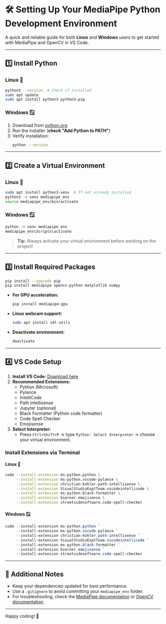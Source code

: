# 🛠️ Setting Up Your MediaPipe Python Development Environment

A quick and reliable guide for both **Linux** and **Windows** users to get started with MediaPipe and OpenCV in VS Code.

---

## 1️⃣ Install Python

### Linux 🐧
```bash
python3 --version  # Check if installed
sudo apt update
sudo apt install python3 python3-pip
```

### Windows 🪟
1. Download from [python.org](https://www.python.org/downloads/)
2. Run the installer (**check "Add Python to PATH"**)
3. Verify installation:
   ```cmd
   python --version
   ```

---

## 2️⃣ Create a Virtual Environment

### Linux 🐧
```bash
sudo apt install python3-venv  # If not already installed
python3 -m venv mediapipe_env
source mediapipe_env/bin/activate
```

### Windows 🪟
```cmd
python -m venv mediapipe_env
mediapipe_env\Scripts\activate
```

> **Tip:** Always activate your virtual environment before working on the project!

---

## 3️⃣ Install Required Packages

```bash
pip install --upgrade pip
pip install mediapipe opencv-python matplotlib numpy
```

- **For GPU acceleration:**
  ```bash
  pip install mediapipe-gpu
  ```
- **Linux webcam support:**
  ```bash
  sudo apt install v4l-utils
  ```
- **Deactivate environment:**
  ```bash
  deactivate
  ```

---

## 4️⃣ VS Code Setup

1. **Install VS Code:** [Download here](https://code.visualstudio.com/)
2. **Recommended Extensions:**
    - Python (Microsoft)
    - Pylance
    - IntelliCode
    - Path Intellisense
    - Jupyter (optional)
    - Black Formatter (Python code formatter)
    - Code Spell Checker
    - Emojisense
3. **Select Interpreter:**
   - Press `Ctrl+Shift+P` → type `Python: Select Interpreter` → choose your virtual environment.

### Install Extensions via Terminal

#### Linux 🐧
```bash
code --install-extension ms-python.python \
     --install-extension ms-python.vscode-pylance \
     --install-extension christian-kohler.path-intellisense \
     --install-extension VisualStudioExptTeam.vscodeintellicode \
     --install-extension ms-python.black-formatter \
     --install-extension bierner.emojisense \
     --install-extension streetsidesoftware.code-spell-checker
```

#### Windows 🪟
```powershell
code --install-extension ms-python.python `
     --install-extension ms-python.vscode-pylance `
     --install-extension christian-kohler.path-intellisense `
     --install-extension VisualStudioExptTeam.vscodeintellicode `
     --install-extension ms-python.black-formatter `
     --install-extension bierner.emojisense `
     --install-extension streetsidesoftware.code-spell-checker
```

---

## 📝 Additional Notes

- Keep your dependencies updated for best performance.
- Use a `.gitignore` to avoid committing your `mediapipe_env` folder.
- For troubleshooting, check the [MediaPipe documentation](https://google.github.io/mediapipe/) or [OpenCV documentation](https://docs.opencv.org/).

---

Happy coding! 🚀

